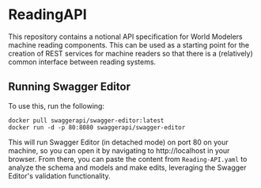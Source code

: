 # ReadingAPI
This repository contains a notional API specification for World Modelers machine reading components. This can be used as a starting point for the creation of REST services for machine readers so that there is a (relatively) common interface between reading systems.

## Running Swagger Editor
To use this, run the following:

```
docker pull swaggerapi/swagger-editor:latest
docker run -d -p 80:8080 swaggerapi/swagger-editor
```

This will run Swagger Editor (in detached mode) on port 80 on your machine, so you can open it by navigating to http://localhost in your browser. From there, you can paste the content from `Reading-API.yaml` to analyze the schema and models and make edits, leveraging the Swagger Editor's validation functionality.